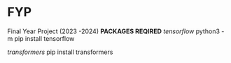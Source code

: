 # FYP
Final Year Project (2023 -2024)
**PACKAGES REQIRED**
*tensorflow*
python3 -m pip install tensorflow

*transformers*
pip install transformers
